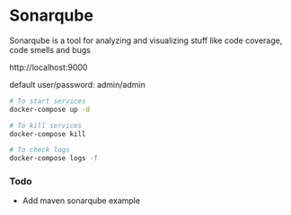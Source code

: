 # Sonarqube

Sonarqube is a tool for analyzing and visualizing stuff like code coverage, code smells and bugs

http://localhost:9000

default user/password: admin/admin

```bash
# To start services
docker-compose up -d

# To kill services
docker-compose kill

# To check logs
docker-compose logs -f
```


### Todo

* Add maven sonarqube example
